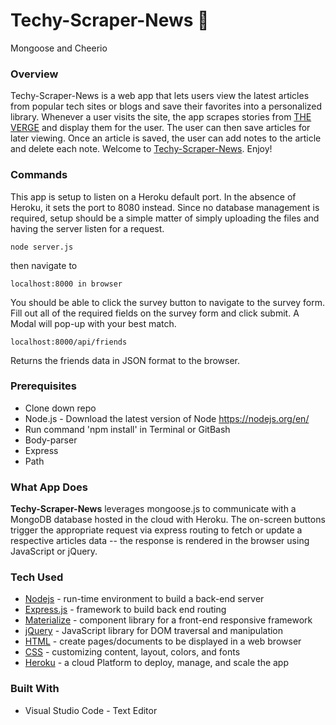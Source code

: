# Techy-Scraper-News **:newspaper:**
Mongoose and Cheerio

### Overview
Techy-Scraper-News is a web app that lets users view the latest articles from popular tech sites or blogs and save their favorites into a personalized library. Whenever a user visits the site, the app scrapes stories from [THE VERGE](https://www.theverge.com/) and display them for the user. The user can then save articles for later viewing. Once an article is saved, the user can add notes to the article and delete each note.
Welcome to [Techy-Scraper-News](https://dry-badlands-26968.herokuapp.com/). Enjoy!


### Commands

This app is setup to listen on a Heroku default port. In the absence of Heroku, it sets the port to 8080 instead. Since no database management is required, setup should be a simple matter of simply uploading the files and having the server listen for a request.	
```
node server.js
```
then navigate to 
```
localhost:8000 in browser
```
You should be able to click the survey button to navigate to the survey form.  Fill out all of the required fields on the survey form and click submit.  A Modal will pop-up with your best match.
```
localhost:8000/api/friends
```
Returns the friends data in JSON format to the browser.


### Prerequisites

- Clone down repo
- Node.js - Download the latest version of Node https://nodejs.org/en/
- Run command 'npm install' in Terminal or GitBash
- Body-parser
- Express
- Path


### What App Does

**Techy-Scraper-News** leverages mongoose.js to communicate with a MongoDB database hosted in the cloud with Heroku. The on-screen buttons trigger the appropriate request via express routing to fetch or update a respective articles data -- the response is rendered in the browser using JavaScript or jQuery.


### Tech Used

* [Nodejs](https://nodejs.org/en/) - run-time environment to build a back-end server
* [Express.js](https://expressjs.com/) - framework to build back end routing 
* [Materialize](https://materializecss.com/) - component library for a front-end responsive framework
* [jQuery](https://jquery.com/) - JavaScript library for DOM traversal and manipulation
* [HTML](https://html.com/) - create pages/documents to be displayed in a web browser
* [CSS](https://www.w3schools.com/Css/css_intro.asp) - customizing content, layout, colors, and fonts
* [Heroku](https://html.com/) - a cloud Platform to deploy, manage, and scale the app


### Built With
- Visual Studio Code - Text Editor